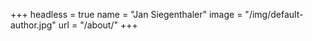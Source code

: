 +++
headless = true
name = "Jan Siegenthaler"
image = "/img/default-author.jpg"
url = "/about/"
+++
